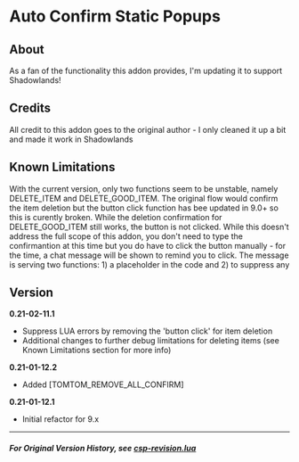 # Auto Confirm Static Popups
## About
As a fan of the functionality this addon provides, I'm updating it to support Shadowlands!

## Credits
All credit to this addon goes to the original author - I only cleaned it up a bit and made it work in Shadowlands

## Known Limitations
With the current version, only two functions seem to be unstable, namely DELETE_ITEM and DELETE_GOOD_ITEM. The original flow would confirm the item deletion but the button click function has bee updated in 9.0+ so this is curently broken. While the deletion confirmation for DELETE_GOOD_ITEM still works, the button is not clicked. While this doesn't address the full scope of this addon, you don't need to type the confirmantion at this time but you do have to click the button manually - for the time, a chat message will be shown to remind you to click. The message is serving two functions: 1) a placeholder in the code and 2) to suppress any 

## Version
**0.21-02-11.1**
- Suppress LUA errors by removing the 'button click' for item deletion
- Additional changes to further debug limitations for deleting items (see Known Limitations section for more info)

**0.21-01-12.2**
- Added [TOMTOM_REMOVE_ALL_CONFIRM]

**0.21-01-12.1**
- Initial refactor for 9.x


---

##### For Original Version History, see [csp-revision.lua](https://github.com/TheRedBull/WOW_Auto-Confirm-Static-Popups/blob/main/csp-revision.lua)
